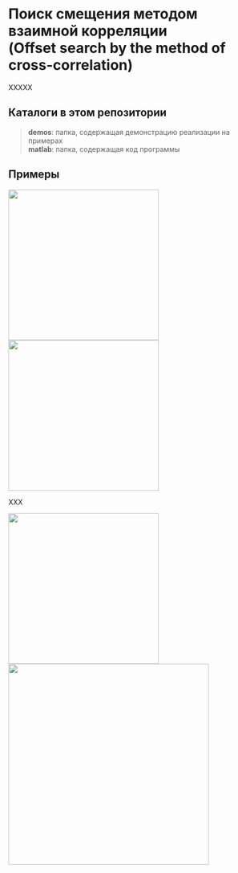 # Поиск смещения методом взаимной корреляции <br> (Offset search by the method of cross-correlation)

XXXXX

## Каталоги в этом репозитории

>**demos**: папка, содержащая демонстрацию реализации на примерах <br>
>**matlab**: папка, содержащая код программы

## Примеры

<p float="left">
<img src="https://github.com/Stergrim/Offset-search-by-the-method-of-cross-correlation/blob/main/demos/VortexPair.gif" width="300" />
<img src="https://github.com/Stergrim/Offset-search-by-the-method-of-cross-correlation/blob/main/demos/VortexPair.png" width="300" /> 
</p>

ХХХ

<p float="left">
<img src="https://github.com/Stergrim/Offset-search-by-the-method-of-cross-correlation/blob/main/demos/SheetSurface.gif" width="300" />
<img src="https://github.com/Stergrim/Offset-search-by-the-method-of-cross-correlation/blob/main/demos/SheetSurface.png" width="400" /> 
</p>